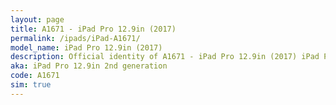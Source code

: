 ```yaml
---
layout: page
title: A1671 - iPad Pro 12.9in (2017)
permalink: /ipads/iPad-A1671/
model_name: iPad Pro 12.9in (2017)
description: Official identity of A1671 - iPad Pro 12.9in (2017) iPad Pro 12.9in 2nd generation. 3 Best compatible iPad cases for iPad Pro 12.9in (2017). 3 Best compatible iPad pens for iPad Pro 12.9in (2017). 3 Best compatible iPad chargers for iPad Pro 12.9in (2017). 3 Best compatible keyboards for iPad Pro 12.9in (2017).
aka: iPad Pro 12.9in 2nd generation
code: A1671
sim: true
---
```

